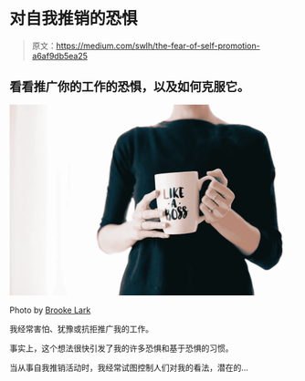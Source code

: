 # 对自我推销的恐惧

> 原文：<https://medium.com/swlh/the-fear-of-self-promotion-a6af9db5ea25>

## 看看推广你的工作的恐惧，以及如何克服它。

![](img/8f43cbfe24c2d68971a54d26b3eccfb8.png)

Photo by [Brooke Lark](https://unsplash.com/@brookelark?utm_source=unsplash&utm_medium=referral&utm_content=creditCopyText)

我经常害怕、犹豫或抗拒推广我的工作。

事实上，这个想法很快引发了我的许多恐惧和基于恐惧的习惯。

当从事自我推销活动时，我经常试图控制人们对我的看法，潜在的…